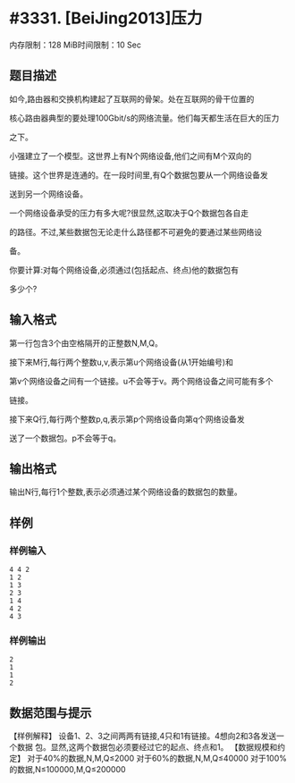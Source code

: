 # #3331. [BeiJing2013]压力

内存限制：128 MiB时间限制：10 Sec

## 题目描述

如今,路由器和交换机构建起了互联网的骨架。处在互联网的骨干位置的

核心路由器典型的要处理100Gbit/s的网络流量。他们每天都生活在巨大的压力

之下。

小强建立了一个模型。这世界上有N个网络设备,他们之间有M个双向的

链接。这个世界是连通的。在一段时间里,有Q个数据包要从一个网络设备发

送到另一个网络设备。

一个网络设备承受的压力有多大呢?很显然,这取决于Q个数据包各自走

的路径。不过,某些数据包无论走什么路径都不可避免的要通过某些网络设

备。

你要计算:对每个网络设备,必须通过(包括起点、终点)他的数据包有

多少个?

## 输入格式

第一行包含3个由空格隔开的正整数N,M,Q。

接下来M行,每行两个整数u,v,表示第u个网络设备(从1开始编号)和

第v个网络设备之间有一个链接。u不会等于v。两个网络设备之间可能有多个

链接。

接下来Q行,每行两个整数p,q,表示第p个网络设备向第q个网络设备发

送了一个数据包。p不会等于q。

## 输出格式

输出N行,每行1个整数,表示必须通过某个网络设备的数据包的数量。

## 样例

### 样例输入

    
    4 4 2
    1 2
    1 3
    2 3
    1 4
    4 2
    4 3
    
    

### 样例输出

    
    2
    1
    1
    2
    
    

## 数据范围与提示

【样例解释】
设备1、2、3之间两两有链接,4只和1有链接。4想向2和3各发送一个数据
包。显然,这两个数据包必须要经过它的起点、终点和1。
【数据规模和约定】
对于40%的数据,N,M,Q&le;2000
对于60%的数据,N,M,Q&le;40000
对于100%的数据,N&le;100000,M,Q&le;200000

